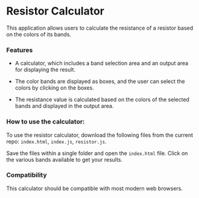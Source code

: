 # Resistor Calculator

This application allows users to calculate the resistance of a resistor based on the colors of its bands.

### Features

- A calculator, which includes a band selection area and an output area for displaying the result.

- The color bands are displayed as boxes, and the user can select the colors by clicking on the boxes.

- The resistance value is calculated based on the colors of the selected bands and displayed in the output area.

### How to use the calculator:

To use the resistor calculator, download the following files from the current repo:
```index.html```,
```index.js```,
```resistor.js```.

Save the files within a single folder and open the ```index.html``` file. Click on the various bands available to get your results.


### Compatibility

This calculator should be compatible with most modern web browsers.